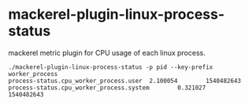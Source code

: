 # mackerel-plugin-linux-process-status

mackerel metric plugin for CPU usage of each linux process.

```
./mackerel-plugin-linux-process-status -p pid --key-prefix worker_process
process-status.cpu_worker_process.user  2.100054        1540482643
process-status.cpu_worker_process.system        0.321027        1540482643
```
